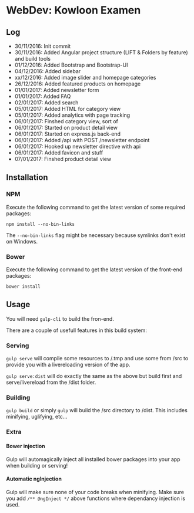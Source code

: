 WebDev: Kowloon Examen
======================


Log
---

- 30/11/2016: Init commit
- 30/11/2016: Added Angular project structure (LIFT & Folders by feature) and build tools
- 01/12/2016: Added Bootstrap and Bootstrap-UI
- 04/12/2016: Added sidebar
- xx/12/2016: Added image slider and homepage categories
- 26/12/2016: Added featured products on homepage
- 01/01/2017: Added newsletter form
- 01/01/2017: Added FAQ
- 02/01/2017: Added search
- 05/01/2017: Added HTML for category view
- 05/01/2017: Added analytics with page tracking
- 06/01/2017: Finshed category view, sort of
- 06/01/2017: Started on product detail view
- 06/01/2017: Started on express.js back-end
- 06/01/2017: Added /api with POST /newsletter endpoint
- 06/01/2017: Hooked up newsletter directive with api
- 06/01/2017: Added favicon and stuff
- 07/01/2017: Finshed product detail view



Installation
------------

### NPM

Execute the following command to get the latest version of some required packages:

```terminal
npm install --no-bin-links
```

The `--no-bin-links` flag might be necessary because symlinks don't exist on Windows.

### Bower

Execute the following command to get the latest version of the front-end packages:

```terminal
bower install 
```


Usage
-----

You will need `gulp-cli` to build the fron-end.

There are a couple of usefull features in this build system:

### Serving

`gulp serve` will compile some resources to /.tmp and use some from /src to provide you with a livereloading version of the app.

`gulp serve:dist` will do exactly the same as the above but build first and serve/livereload from the /dist folder. 

### Building

`gulp build` or simply `gulp` will build the /src directory to /dist. This includes minifying, uglifying, etc...

### Extra

#### Bower injection

Gulp will automagically inject all installed bower packages into your app when building or serving!

#### Automatic ngInjection

Gulp will make sure none of your code breaks when minifying. Make sure you add `/** @ngInject */` above functions where dependancy injection is used.